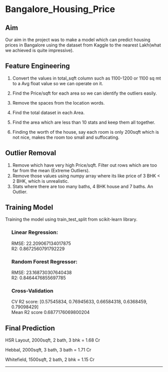 # **Bangalore_Housing_Price**


## Aim

Our aim in the project was to make a model which can predict housing prices in Bangalore using the dataset from Kaggle to the nearest Lakh(what we achieved is quite impressive).

##    Feature Engineering

1. Convert the values in total_sqft column such as 1100-1200 or 1100 sq mt to a Avg float value so we can operate on it.

2. Find the Price/sqft for each area so we can identify the outliers easily.

3. Remove the spaces from the location words.

4. Find the total dataset in each Area.

5. Find the area which are less than 10 stats and keep them all together.

6. Finding the worth of the house, say each room is only 200sqft which is not nice, makes the room too small and suffocating.

## Outlier Removal
1. Remove which have very high Price/sqft. Filter out rows which are too far from the mean (Extreme Outliers).
2. Remove those values using numpy array where its like price of 3 BHK < 2 BHK, which is unrealistic.
3. Stats where there are too many baths, 4 BHK house and 7 baths. An Outlier.

## Training Model
Training the model using train_test_split from scikit-learn library.
<div style="margin-left: 20px">

### Linear Regression:
RMSE: 22.209067134017875<br>
R2: 0.8672560791792229

### Random Forest Regressor:
RMSE: 23.168730307640438<br>
R2: 0.8464476855697785

### Cross-Validation
CV R2 score:  [0.57545834, 0.76945633, 0.66584318, 0.6368459,  0.79098429]<br>
Mean R2 score 0.6877176069800204

</div>

## Final Prediction
HSR Layout, 2000sqft, 2 bath, 3 bhk = 1.68 Cr <br>

Hebbal, 2000sqft, 3 bath, 3 bath = 1.71 Cr
<br>

Whitefield, 1500sqft, 2 bath, 2 bhk = 1.15 Cr

---


    